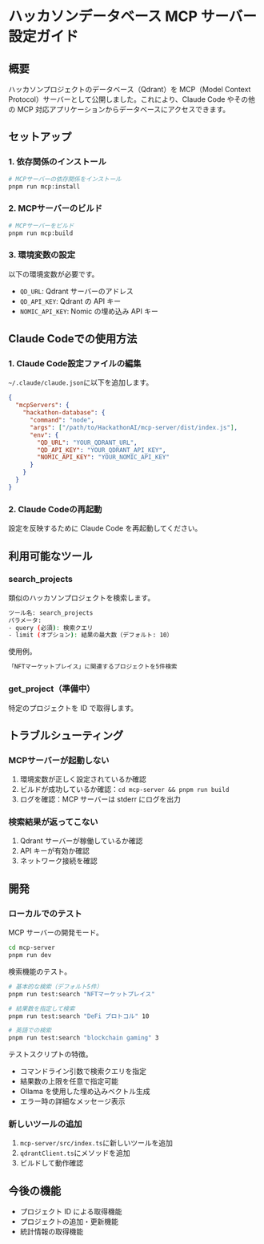 # ハッカソンデータベース MCP サーバー設定ガイド

## 概要

ハッカソンプロジェクトのデータベース（Qdrant）を MCP（Model Context Protocol）サーバーとして公開しました。これにより、Claude Code やその他の MCP 対応アプリケーションからデータベースにアクセスできます。

## セットアップ

### 1. 依存関係のインストール

```bash
# MCPサーバーの依存関係をインストール
pnpm run mcp:install
```

### 2. MCPサーバーのビルド

```bash
# MCPサーバーをビルド
pnpm run mcp:build
```

### 3. 環境変数の設定

以下の環境変数が必要です。

- `QD_URL`: Qdrant サーバーのアドレス
- `QD_API_KEY`: Qdrant の API キー
- `NOMIC_API_KEY`: Nomic の埋め込み API キー

## Claude Codeでの使用方法

### 1. Claude Code設定ファイルの編集

`~/.claude/claude.json`に以下を追加します。

```json
{
  "mcpServers": {
    "hackathon-database": {
      "command": "node",
      "args": ["/path/to/HackathonAI/mcp-server/dist/index.js"],
      "env": {
        "QD_URL": "YOUR_QDRANT_URL",
        "QD_API_KEY": "YOUR_QDRANT_API_KEY",
        "NOMIC_API_KEY": "YOUR_NOMIC_API_KEY"
      }
    }
  }
}
```

### 2. Claude Codeの再起動

設定を反映するために Claude Code を再起動してください。

## 利用可能なツール

### search_projects

類似のハッカソンプロジェクトを検索します。

```bash
ツール名: search_projects
パラメータ:
- query (必須): 検索クエリ
- limit (オプション): 結果の最大数（デフォルト: 10）
```

使用例。
```bash
「NFTマーケットプレイス」に関連するプロジェクトを5件検索
```

### get_project（準備中）

特定のプロジェクトを ID で取得します。

## トラブルシューティング

### MCPサーバーが起動しない

1. 環境変数が正しく設定されているか確認
2. ビルドが成功しているか確認：`cd mcp-server && pnpm run build`
3. ログを確認：MCP サーバーは stderr にログを出力

### 検索結果が返ってこない

1. Qdrant サーバーが稼働しているか確認
2. API キーが有効か確認
3. ネットワーク接続を確認

## 開発

### ローカルでのテスト

MCP サーバーの開発モード。

```bash
cd mcp-server
pnpm run dev
```

検索機能のテスト。

```bash
# 基本的な検索（デフォルト5件）
pnpm run test:search "NFTマーケットプレイス"

# 結果数を指定して検索
pnpm run test:search "DeFi プロトコル" 10

# 英語での検索
pnpm run test:search "blockchain gaming" 3
```

テストスクリプトの特徴。

- コマンドライン引数で検索クエリを指定
- 結果数の上限を任意で指定可能
- Ollama を使用した埋め込みベクトル生成
- エラー時の詳細なメッセージ表示

### 新しいツールの追加

1. `mcp-server/src/index.ts`に新しいツールを追加
2. `qdrantClient.ts`にメソッドを追加
3. ビルドして動作確認

## 今後の機能

- プロジェクト ID による取得機能
- プロジェクトの追加・更新機能
- 統計情報の取得機能
